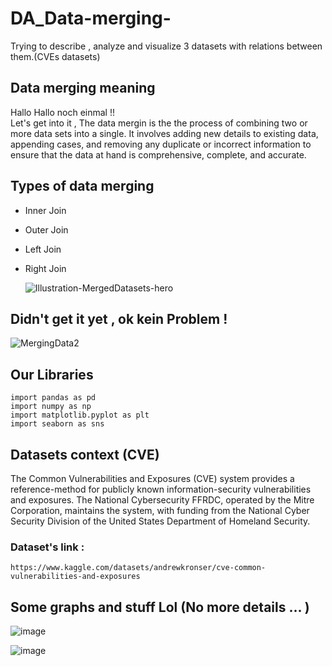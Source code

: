 # DA_Data-merging-
Trying to describe , analyze and visualize 3 datasets with relations between them.(CVEs datasets)

## Data merging meaning 
Hallo Hallo noch einmal !! <br>
Let's get into it , The data mergin is the the process of combining two or more data sets into a single. It involves adding new details to existing data, appending cases, and removing any duplicate or incorrect information to ensure that the data at hand is comprehensive, complete, and accurate.

## Types of data merging 
- Inner Join
- Outer Join
- Left Join
- Right Join

  ![Illustration-MergedDatasets-hero](https://github.com/ChaiouraMohammed/DA_Data-merging-/assets/91562298/960f4aa6-f3af-4079-a54a-6604aaecf78b)

## Didn't get it yet , ok kein Problem ! 

![MergingData2](https://github.com/ChaiouraMohammed/DA_Data-merging-/assets/91562298/8231e6f1-574d-495b-8b00-ee9a89a33f66)

## Our Libraries 
```
import pandas as pd
import numpy as np
import matplotlib.pyplot as plt
import seaborn as sns
```
## Datasets context (CVE)
The Common Vulnerabilities and Exposures (CVE) system provides a reference-method for publicly known information-security vulnerabilities and exposures. The National Cybersecurity FFRDC, operated by the Mitre Corporation, maintains the system, with funding from the National Cyber Security Division of the United States Department of Homeland Security.

### Dataset's link : 
```
https://www.kaggle.com/datasets/andrewkronser/cve-common-vulnerabilities-and-exposures
```
## Some graphs and stuff Lol (No more details ... )

![image](https://github.com/ChaiouraMohammed/DA_Data-merging-/assets/91562298/dde83a4b-117c-4aba-accb-3de7eedfb508)  


![image](https://github.com/ChaiouraMohammed/DA_Data-merging-/assets/91562298/92af676f-57c2-44bf-84c8-531fb1af6886)

